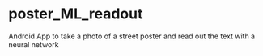 # poster_ML_readout
Android App to take a photo of a street poster and read out the text with a neural network
